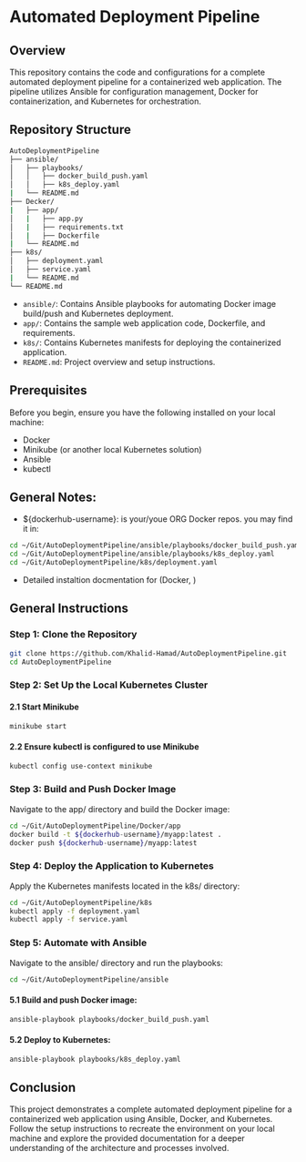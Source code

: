 # Automated Deployment Pipeline

## Overview

This repository contains the code and configurations for a complete automated deployment pipeline for a containerized web application. The pipeline utilizes Ansible for configuration management, Docker for containerization, and Kubernetes for orchestration.

## Repository Structure
```bash
AutoDeploymentPipeline
├── ansible/
│   ├── playbooks/
│   │   ├── docker_build_push.yaml
│   │   ├── k8s_deploy.yaml
|   └── README.md
├── Decker/
|   ├── app/
│   |   ├── app.py
│   |   ├── requirements.txt
│   |   ├── Dockerfile
|   └── README.md
├── k8s/
│   ├── deployment.yaml
│   ├── service.yaml
|   └── README.md
└── README.md
```
- `ansible/`: Contains Ansible playbooks for automating Docker image build/push and Kubernetes deployment.
- `app/`: Contains the sample web application code, Dockerfile, and requirements.
- `k8s/`: Contains Kubernetes manifests for deploying the containerized application.
- `README.md`: Project overview and setup instructions.

## Prerequisites

Before you begin, ensure you have the following installed on your local machine:

- Docker
- Minikube (or another local Kubernetes solution)
- Ansible
- kubectl
## General Notes:
- ${dockerhub-username}: is your/youe ORG Docker repos.
you may find it in:
```bash
cd ~/Git/AutoDeploymentPipeline/ansible/playbooks/docker_build_push.yaml
cd ~/Git/AutoDeploymentPipeline/ansible/playbooks/k8s_deploy.yaml
cd ~/Git/AutoDeploymentPipeline/k8s/deployment.yaml
```
- Detailed instaltion docmentation for (Docker, )

## General Instructions

### Step 1: Clone the Repository

```bash
git clone https://github.com/Khalid-Hamad/AutoDeploymentPipeline.git
cd AutoDeploymentPipeline
```

### Step 2: Set Up the Local Kubernetes Cluster
#### 2.1 Start Minikube
```bash
minikube start
```
#### 2.2 Ensure kubectl is configured to use Minikube
```bash
kubectl config use-context minikube
```

### Step 3: Build and Push Docker Image
Navigate to the app/ directory and build the Docker image:
```bash
cd ~/Git/AutoDeploymentPipeline/Docker/app
docker build -t ${dockerhub-username}/myapp:latest .
docker push ${dockerhub-username}/myapp:latest
```
### Step 4: Deploy the Application to Kubernetes
Apply the Kubernetes manifests located in the k8s/ directory:
```bash
cd ~/Git/AutoDeploymentPipeline/k8s
kubectl apply -f deployment.yaml
kubectl apply -f service.yaml
```
### Step 5: Automate with Ansible
Navigate to the ansible/ directory and run the playbooks:
```bash
cd ~/Git/AutoDeploymentPipeline/ansible
```
#### 5.1 Build and push Docker image:
```bash
ansible-playbook playbooks/docker_build_push.yaml
```
#### 5.2 Deploy to Kubernetes:
```bash
ansible-playbook playbooks/k8s_deploy.yaml
```

## Conclusion

This project demonstrates a complete automated deployment pipeline for a containerized web application using Ansible, Docker, and Kubernetes. Follow the setup instructions to recreate the environment on your local machine and explore the provided documentation for a deeper understanding of the architecture and processes involved.

